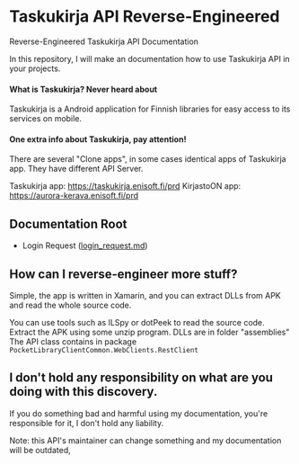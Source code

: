 # Taskukirja API Reverse-Engineered
Reverse-Engineered Taskukirja API Documentation

In this repository, I will make an documentation how to use Taskukirja API in your projects.

#### What is Taskukirja? Never heard about
Taskukirja is a Android application for Finnish libraries for easy access to its services on mobile.

#### One extra info about Taskukirja, pay attention!
There are several "Clone apps", in some cases identical apps of Taskukirja app. 
They have different API Server.

Taskukirja app: https://taskukirja.enisoft.fi/prd
KirjastoON app: https://aurora-kerava.enisoft.fi/prd

## Documentation Root
- Login Request ([login_request.md](https://github.com/developerfromjokela/taskukirja_api/blob/master/login_request.md))

## How can I reverse-engineer more stuff?

Simple, the app is written in Xamarin, and you can extract DLLs from APK and read the whole source code.

You can use tools such as ILSpy or dotPeek to read the source code.
Extract the APK using some unzip program. DLLs are in folder "assemblies"
The API class contains in package `PocketLibraryClientCommon.WebClients.RestClient`

## I don't hold any responsibility on what are you doing with this discovery.
If you do something bad and harmful using my documentation, you're responsible for it, I don't hold any liability.

Note: this API's maintainer can change something and my documentation will be outdated,
